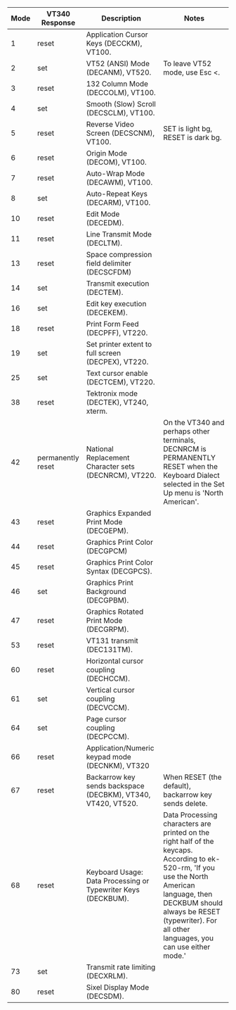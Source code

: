 Mode | VT340 Response | Description | Notes
-----|----------------|-------------|------
1 | reset| Application Cursor Keys (DECCKM), VT100. | 
2 | set| VT52 (ANSI) Mode (DECANM), VT520. | To leave VT52 mode, use Esc <.
3 | reset| 132 Column Mode (DECCOLM), VT100. | 
4 | set| Smooth (Slow) Scroll (DECSCLM), VT100. | 
5 | reset| Reverse Video Screen (DECSCNM), VT100. | SET is light bg, RESET is dark bg.
6 | reset| Origin Mode (DECOM), VT100. | 
7 | reset| Auto-Wrap Mode (DECAWM), VT100. | 
8 | set| Auto-Repeat Keys (DECARM), VT100. | 
10 | reset| Edit Mode (DECEDM). | 
11 | reset| Line Transmit Mode (DECLTM). | 
13 | reset| Space compression field delimiter (DECSCFDM) | 
14 | set| Transmit execution (DECTEM). | 
16 | set| Edit key execution (DECEKEM). | 
18 | reset| Print Form Feed (DECPFF), VT220. | 
19 | set| Set printer extent to full screen (DECPEX), VT220. | 
25 | set| Text cursor enable (DECTCEM), VT220. | 
38 | reset| Tektronix mode (DECTEK), VT240, xterm. | 
42 | permanently reset| National Replacement Character sets (DECNRCM), VT220. | On the VT340 and perhaps other terminals, DECNRCM is PERMANENTLY RESET when the Keyboard Dialect selected in the Set Up menu is 'North American'.
43 | reset| Graphics Expanded Print Mode (DECGEPM). | 
44 | reset| Graphics Print Color (DECGPCM) | 
45 | reset| Graphics Print Color Syntax (DECGPCS). | 
46 | set| Graphics Print Background (DECGPBM). | 
47 | reset| Graphics Rotated Print Mode (DECGRPM). | 
53 | reset| VT131 transmit (DEC131TM). | 
60 | reset| Horizontal cursor coupling (DECHCCM). | 
61 | set| Vertical cursor coupling (DECVCCM). | 
64 | set| Page cursor coupling (DECPCCM). | 
66 | reset| Application/Numeric keypad mode (DECNKM), VT320 | 
67 | reset| Backarrow key sends backspace (DECBKM), VT340, VT420, VT520. | When RESET (the default), backarrow key sends delete.
68 | reset| Keyboard Usage: Data Processing or Typewriter Keys (DECKBUM). | Data Processing characters are printed on the right half of the keycaps. According to ek-520-rm, 'If you use the North American language, then DECKBUM should always be RESET (typewriter). For all other languages, you can use either mode.'
73 | set| Transmit rate limiting (DECXRLM). | 
80 | reset| Sixel Display Mode (DECSDM). | 
